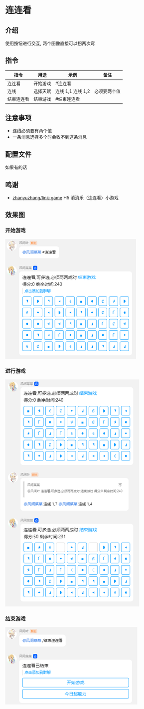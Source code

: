 # 连连看

## 介绍

使用按钮进行交互, 两个图像直接可以拐两次弯

## 指令

| 指令       | 用途     | 示例              | 备注         |
| ---------- | -------- | ----------------- | ------------ |
| 连连看     | 开始游戏 | #连连看           |              |
| 连线       | 选择天赋 | 连线 1,1 连线 1,2 | 必须要两个值 |
| 结束连连看 | 结束游戏 | #结束连连看       |              |

## 注意事项

- 连线必须要有两个值
- 一条消息选择多个时会收不到这条消息

## 配置文件

如果有的话

## 鸣谢

- [zhanyuzhang/link-game](https://github.com/zhanyuzhang/link-game) H5 消消乐（连连看）小游戏

## 效果图

### 开始游戏

![开始游戏](./image/start.png)

### 进行游戏

![进行游戏](./image/game.png)

### 结束游戏

![结束游戏](./image/stop.png)

